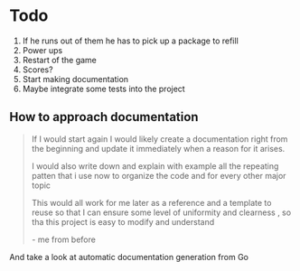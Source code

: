 # Todo

1. If he runs out of them he has to pick up a package to refill
2. Power ups
3. Restart of the game
4. Scores?
5. Start making documentation
6. Maybe integrate some tests into the project

## How to approach documentation

> If I would start again I would likely create a documentation right from the beginning and update it immediately when a reason for it arises.
>
> I would also write down and explain with example all the repeating patten that i use now to organize the code and for every other major topic
>
> This would all work for me later as a reference and a template to reuse so that I can ensure some level of uniformity and clearness , so tha this project is easy to modify and understand
>
> \- me from before

And take a look at automatic documentation generation from Go
